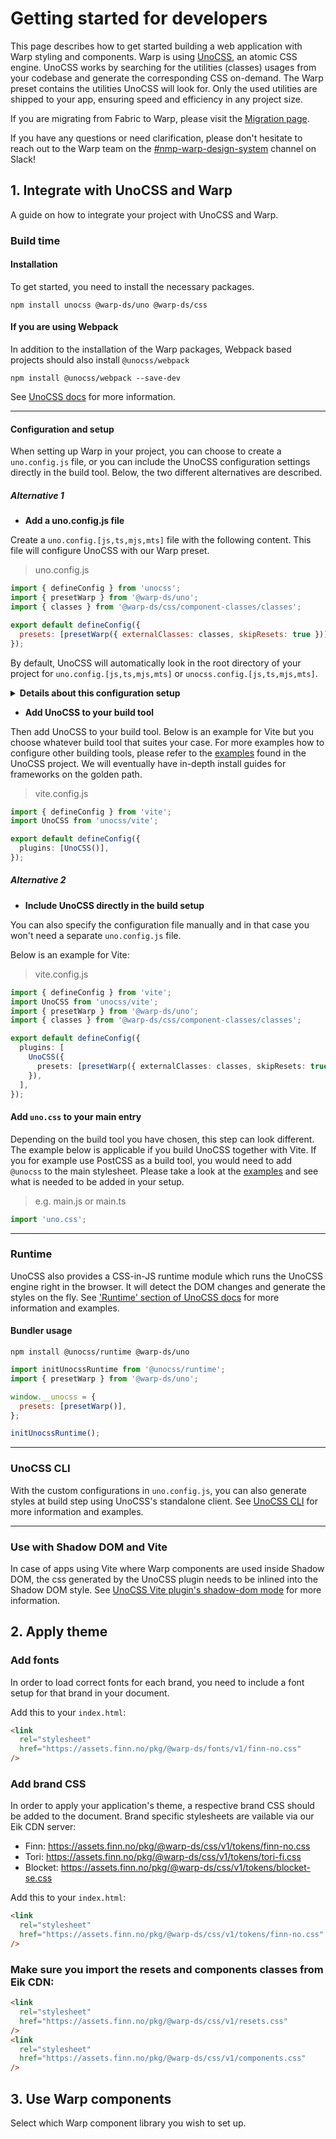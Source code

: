 <script setup>
  import Vue from './vue.md';
  import Elements from './elements.md';
  import React from './react.md';
</script>

# Getting started for developers

This page describes how to get started building a web application with Warp styling and components.
Warp is using [UnoCSS](https://unocss.dev/), an atomic CSS engine.
UnoCSS works by searching for the utilities (classes) usages from your codebase and generate the corresponding CSS on-demand.
The Warp preset contains the utilities UnoCSS will look for.
Only the used utilities are shipped to your app, ensuring speed and efficiency in any project size.

If you are migrating from Fabric to Warp, please visit the [Migration page](/migration/developers/).

If you have any questions or need clarification, please don't hesitate to reach out to the Warp team on the [#nmp-warp-design-system](https://sch-chat.slack.com/archives/C04NF2K46LB) channel on Slack!

## 1. Integrate with UnoCSS and Warp

A guide on how to integrate your project with UnoCSS and Warp.

### Build time

#### Installation
To get started, you need to install the necessary packages.

```shell
npm install unocss @warp-ds/uno @warp-ds/css
```

#### If you are using Webpack
In addition to the installation of the Warp packages, Webpack based projects should also install `@unocss/webpack`

```shell
npm install @unocss/webpack --save-dev
```

See [UnoCSS docs](https://unocss.dev/integrations/webpack) for more information.

---

#### Configuration and setup
When setting up Warp in your project, you can choose to create a `uno.config.js` file, or you can include the UnoCSS configuration settings directly in the build tool. Below, the two different alternatives are described.

##### Alternative 1
- **Add a uno.config.js file**

Create a `uno.config.[js,ts,mjs,mts]` file with the following content. This file will configure UnoCSS with our Warp preset.

> uno.config.js

```js
import { defineConfig } from 'unocss';
import { presetWarp } from '@warp-ds/uno';
import { classes } from '@warp-ds/css/component-classes/classes';

export default defineConfig({
  presets: [presetWarp({ externalClasses: classes, skipResets: true })],
});
```

By default, UnoCSS will automatically look in the root directory of your project for `uno.config.[js,ts,mjs,mts]` or `unocss.config.[js,ts,mjs,mts]`.

<details>
  <summary><b>Details about this configuration setup</b></summary>

When an application consists of several parts (e.g. if you are using [Podium](https://podium-lib.io/)) and each part needs to integrate with UnoCSS and Warp - it's more performant to get styling from an external stylesheet (as this will be cached in the browser) instead of making UnoCSS generate the same CSS multiple times. In the example above we pass external classes and skip resets, because we import components.css and reset.css as mentioned [below](/getting-started/developers/#make-sure-you-import-the-resets-and-components-classes-from-eik-cdn).

See all configuration options for `presetWarp` at https://github.com/warp-ds/drive#plugin-api.

</details>

- **Add UnoCSS to your build tool**

Then add UnoCSS to your build tool. Below is an example for Vite but you choose whatever build tool that suites your case. For more examples how to configure other building tools, please refer to the [examples](https://github.com/unocss/unocss/tree/main/examples) found in the UnoCSS project. We will eventually have in-depth install guides for frameworks on the golden path.

> vite.config.js

```ts
import { defineConfig } from 'vite';
import UnoCSS from 'unocss/vite';

export default defineConfig({
  plugins: [UnoCSS()],
});
```

##### **Alternative 2**
- **Include UnoCSS directly in the build setup**

You can also specify the configuration file manually and in that case you won't need a separate `uno.config.js` file.

Below is an example for Vite:

> vite.config.js

```ts
import { defineConfig } from 'vite';
import UnoCSS from 'unocss/vite';
import { presetWarp } from '@warp-ds/uno';
import { classes } from '@warp-ds/css/component-classes/classes';

export default defineConfig({
  plugins: [
    UnoCSS({
      presets: [presetWarp({ externalClasses: classes, skipResets: true })],
    }),
  ],
});
```

#### Add `uno.css` to your main entry
Depending on the build tool you have chosen, this step can look different. The example below is applicable if you build UnoCSS together with Vite. If you for example use PostCSS as a build tool, you would need to add `@unocss` to the main stylesheet. Please take a look at the [examples](https://github.com/unocss/unocss/tree/main/examples) and see what is needed to be added in your setup.

> e.g. main.js or main.ts

```js
import 'uno.css';
```

---

### Runtime
UnoCSS also provides a CSS-in-JS runtime module which runs the UnoCSS engine right in the browser. It will detect the DOM changes and generate the styles on the fly. See ['Runtime' section of UnoCSS docs](https://unocss.dev/integrations/runtime#runtime) for more information and examples.

#### Bundler usage

```shell
npm install @unocss/runtime @warp-ds/uno
```

```js
import initUnocssRuntime from '@unocss/runtime';
import { presetWarp } from '@warp-ds/uno';

window.__unocss = {
  presets: [presetWarp()],
};

initUnocssRuntime();
```

---

### UnoCSS CLI
With the custom configurations in `uno.config.js`, you can also generate styles at build step using UnoCSS's standalone client.
See [UnoCSS CLI](https://unocss.dev/integrations/cli) for more information and examples.

---

### Use with Shadow DOM and Vite
In case of apps using Vite where Warp components are used inside Shadow DOM, the css generated by the UnoCSS plugin needs to be inlined into the Shadow DOM style. See [UnoCSS Vite plugin's shadow-dom mode](https://unocss.dev/integrations/vite#shadow-dom) for more information.

## 2. Apply theme

### Add fonts
In order to load correct fonts for each brand, you need to include a font setup for that brand in your document.

Add this to your `index.html`:

```html
<link
  rel="stylesheet"
  href="https://assets.finn.no/pkg/@warp-ds/fonts/v1/finn-no.css"
/>
```

### Add brand CSS
In order to apply your application's theme, a respective brand CSS should be added to the document. Brand specific stylesheets are vailable via our Eik CDN server:

- Finn: https://assets.finn.no/pkg/@warp-ds/css/v1/tokens/finn-no.css
- Tori: https://assets.finn.no/pkg/@warp-ds/css/v1/tokens/tori-fi.css
- Blocket: https://assets.finn.no/pkg/@warp-ds/css/v1/tokens/blocket-se.css

Add this to your `index.html`:

```html
<link
  rel="stylesheet"
  href="https://assets.finn.no/pkg/@warp-ds/css/v1/tokens/finn-no.css"
/>
```

### Make sure you import the resets and components classes from Eik CDN:

```html
<link
  rel="stylesheet"
  href="https://assets.finn.no/pkg/@warp-ds/css/v1/resets.css"
/>
<link
  rel="stylesheet"
  href="https://assets.finn.no/pkg/@warp-ds/css/v1/components.css"
/>
```

## 3. Use Warp components

Select which Warp component library you wish to set up.

<tabs-content> 
  <template v-slot:react>
   <react />
  </template>
  <template v-slot:vue>
    <vue />
  </template>
  <template v-slot:elements>
    <elements />
  </template>
</tabs-content>

